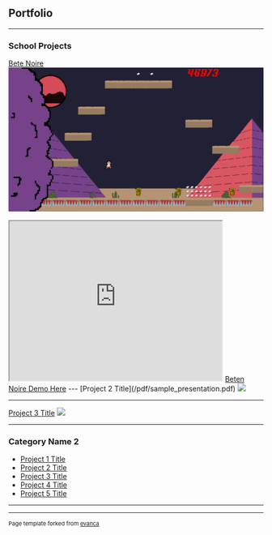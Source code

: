 ## Portfolio

---

### School Projects

[Bete Noire](/sample_page)
<img src="images/gameplay2.jpg"/>
<iframe width="420" height="315"
src="https://www.youtube.com/embed/nDjEQQoDq3A">
</iframe>
 <a href="demo/beteNoireDemo.zip">Beten Noire Demo Here</a>
---
[Project 2 Title](/pdf/sample_presentation.pdf)
<img src="images/dummy_thumbnail.jpg?raw=true"/>

---
[Project 3 Title](http://example.com/)
<img src="images/dummy_thumbnail.jpg?raw=true"/>

---

### Category Name 2

- [Project 1 Title](http://example.com/)
- [Project 2 Title](http://example.com/)
- [Project 3 Title](http://example.com/)
- [Project 4 Title](http://example.com/)
- [Project 5 Title](http://example.com/)

---




---
<p style="font-size:11px">Page template forked from <a href="https://github.com/evanca/quick-portfolio">evanca</a></p>
<!-- Remove above link if you don't want to attibute -->
